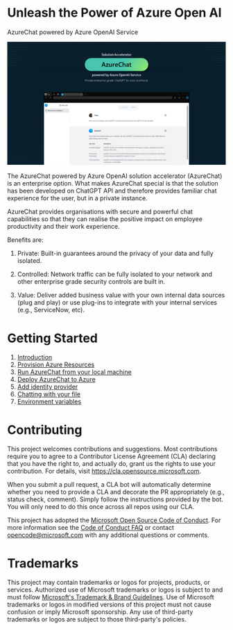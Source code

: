 # Unleash the Power of Azure Open AI

AzureChat powered by Azure OpenAI Service

![](/images/intro.png)

The AzureChat powered by Azure OpenAI solution accelerator (AzureChat) is an enterprise option. What makes AzureChat special is that the solution has been developed on ChatGPT API and therefore provides familiar chat experience for the user, but in a private instance.

AzureChat provides organisations with secure and powerful chat capabilities so that they can realise the positive impact on employee productivity and their work experience.

Benefits are:

1. Private: Built-in guarantees around the privacy of your data and fully isolated.

2. Controlled: Network traffic can be fully isolated to your network and other enterprise grade security controls are built in.

3. Value: Deliver added business value with your own internal data sources (plug and play) or use plug-ins to integrate with your internal services (e.g., ServiceNow, etc).

# Getting Started

1. [Introduction](/docs/1-introduction.md)
1. [Provision Azure Resources](/docs/2-provision-azure-resources.md)
1. [Run AzureChat from your local machine](/docs/3-run-locally.md)
1. [Deploy AzureChat to Azure](/docs/4-deployto-azure.md)
1. [Add identity provider](/docs/5-add-Identity.md)
1. [Chatting with your file](/docs/6-chat-over-file.md)
1. [Environment variables](/docs/7-environment-variables.md)

# Contributing

This project welcomes contributions and suggestions. Most contributions require you to agree to a
Contributor License Agreement (CLA) declaring that you have the right to, and actually do, grant us
the rights to use your contribution. For details, visit https://cla.opensource.microsoft.com.

When you submit a pull request, a CLA bot will automatically determine whether you need to provide
a CLA and decorate the PR appropriately (e.g., status check, comment). Simply follow the instructions
provided by the bot. You will only need to do this once across all repos using our CLA.

This project has adopted the [Microsoft Open Source Code of Conduct](https://opensource.microsoft.com/codeofconduct/).
For more information see the [Code of Conduct FAQ](https://opensource.microsoft.com/codeofconduct/faq/) or
contact [opencode@microsoft.com](mailto:opencode@microsoft.com) with any additional questions or comments.

# Trademarks

This project may contain trademarks or logos for projects, products, or services. Authorized use of Microsoft
trademarks or logos is subject to and must follow
[Microsoft's Trademark & Brand Guidelines](https://www.microsoft.com/en-us/legal/intellectualproperty/trademarks/usage/general).
Use of Microsoft trademarks or logos in modified versions of this project must not cause confusion or imply Microsoft sponsorship.
Any use of third-party trademarks or logos are subject to those third-party's policies.
